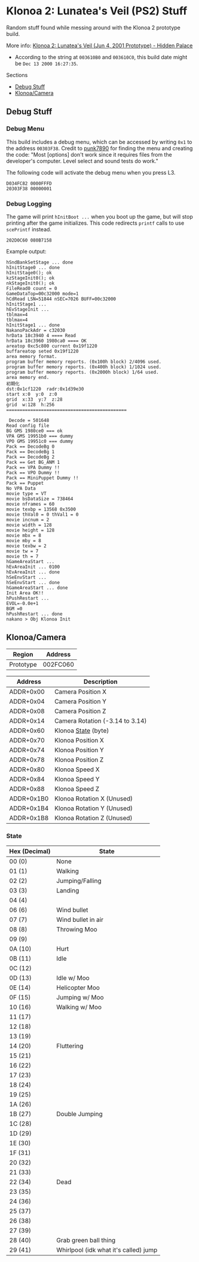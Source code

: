 # Klonoa 2: Lunatea's Veil (PS2) Stuff
Random stuff found while messing around with the Klonoa 2 prototype build.

More info: [Klonoa 2: Lunatea's Veil (Jun 4, 2001 Prototype) - Hidden Palace](https://hiddenpalace.org/Klonoa_2:_Lunatea%27s_Veil_(Jun_4,_2001_prototype))
* According to the string at `003610B0` and `003610C0`, this build date might be `Dec 13 2000 16:27:35`.

Sections
* [Debug Stuff](https://github.com/evilarceus/klonoa2-stuff#debug-stuff)
* [Klonoa/Camera](https://github.com/evilarceus/klonoa2-stuff#klonoacamera)

## Debug Stuff
### Debug Menu
This build includes a debug menu, which can be accessed by writing `0x1` to the address `00303F38`. Credit to [punk7890](https://twitter.com/punk_7890/status/1206743316995297280) for finding the menu and creating the code: "Most [options] don't work since it requires files from the developer's computer. Level select and sound tests do work."

The following code will activate the debug menu when you press L3.
```
D034FC82 0000FFFD
20303F38 00000001
```
### Debug Logging
The game will print `hInitBoot ...` when you boot up the game, but will stop printing after the game initializes. This code redirects `printf` calls to use `scePrintf` instead.
```
202D0C60 080B7158
```
Example output:
```
hSndBankSetStage ... done
hInitStage0 ... done
hInitStage0(); ok
kzStageInit0(); ok
nkStageInit0(); ok
FileRead0 count = 0
GameDataTop=00c32000 mode=1
hCdRead LSN=51844 nSEC=7026 BUFF=00c32000
hInitStage1 ...
hEvStageInit ...
tblmax=4
tblmax=4
hInitStage1 ... done
NakanoPackAdr = c32030
hrData 18c3940 4 ==== Read
hrData 18c3960 1980ca0 ==== OK
areatop 0xc5c800 current 0x19f1220
buffareatop seted 0x19f1220
area memory format.
program buffer memory reports. (0x100h block) 2/4096 used.
program buffer memory reports. (0x400h block) 1/1024 used.
program buffer memory reports. (0x2000h block) 1/64 used.
area memory end.
初期化
dst:0x1cf1220  radr:0x1d39e30
start x:0  y:0  z:0
grid  x:33  y:7  z:28
grid  w:128  h:256  
=============================================

 Decode = 501648
Read config file
BG GMS 1980ce0 === ok
VPA GMS 19951b0 === dummy
VPO GMS 19951c0 === dummy
Pack == DecodeBg 0
Pack == DecodeBg 1
Pack == DecodeBg 2
Pack == Get BG_ANM 1
Pack == VPA Dummy !!
Pack == VPO Dummy !!
Pack == MiniPuppet Dummy !!
Pack == Puppet
No VPA Data
movie type = VT
movie bsDataSize = 738464
movie nframes = 60
movie texbp = 13568 0x3500
movie thVal0 = 0 thVal1 = 0
movie incnum = 2
movie width = 128
movie height = 128
movie mbx = 8
movie mby = 8
movie texbw = 2
movie tw = 7
movie th = 7
hGameAreaStart ...
hEvAreaInit ... 0100
hEvAreaInit ... done
hSeEnvStart ...
hSeEnvStart ... done
hGameAreaStart ... done
Init Area OK!!
hPushRestart ...
EVOL=-0.0e+1
BGM =0
hPushRestart ... done
nakano > Obj Klonoa Init
```

## Klonoa/Camera
| Region    | Address  |
|-----------|----------|
| Prototype | 002FC060 |

| Address    | Description                     |
|------------|---------------------------------|
| ADDR+0x00  | Camera Position X               |
| ADDR+0x04  | Camera Position Y               |
| ADDR+0x08  | Camera Position Z               |
| ADDR+0x14  | Camera Rotation (-3.14 to 3.14) |
| ADDR+0x60  | Klonoa [State](https://github.com/evilarceus/klonoa2-stuff#state) (byte)             |
| ADDR+0x70  | Klonoa Position X               |
| ADDR+0x74  | Klonoa Position Y               |
| ADDR+0x78  | Klonoa Position Z               |
| ADDR+0x80  | Klonoa Speed X                  |
| ADDR+0x84  | Klonoa Speed Y                  |
| ADDR+0x88  | Klonoa Speed Z                  |
| ADDR+0x1B0 | Klonoa Rotation X (Unused)      |
| ADDR+0x1B4 | Klonoa Rotation Y (Unused)      |
| ADDR+0x1B8 | Klonoa Rotation Z (Unused)      |

### State
| Hex (Decimal) | State                                 |
|---------------|---------------------------------------|
| 00 (0)        | None                                  |
| 01 (1)        | Walking                               |
| 02 (2)        | Jumping/Falling                       |
| 03 (3)        | Landing                               |
| 04 (4)        |                                       |
| 06 (6)        | Wind bullet                           |
| 07 (7)        | Wind bullet in air                    |
| 08 (8)        | Throwing Moo                          |
| 09 (9)        |                                       |
| 0A (10)       | Hurt                                  |
| 0B (11)       | Idle                                  |
| 0C (12)       |                                       |
| 0D (13)       | Idle w/ Moo                           |
| 0E (14)       | Helicopter Moo                        |
| 0F (15)       | Jumping w/ Moo                        |
| 10 (16)       | Walking w/ Moo                        |
| 11 (17)       |                                       |
| 12 (18)       |                                       |
| 13 (19)       |                                       |
| 14 (20)       | Fluttering                            |
| 15 (21)       |                                       |
| 16 (22)       |                                       |
| 17 (23)       |                                       |
| 18 (24)       |                                       |
| 19 (25)       |                                       |
| 1A (26)       |                                       |
| 1B (27)       | Double Jumping                        |
| 1C (28)       |                                       |
| 1D (29)       |                                       |
| 1E (30)       |                                       |
| 1F (31)       |                                       |
| 20 (32)       |                                       |
| 21 (33)       |                                       |
| 22 (34)       | Dead                                  |
| 23 (35)       |                                       |
| 24 (36)       |                                       |
| 25 (37)       |                                       |
| 26 (38)       |                                       |
| 27 (39)       |                                       |
| 28 (40)       | Grab green ball thing                 |
| 29 (41)       | Whirlpool (idk what it's called) jump |
